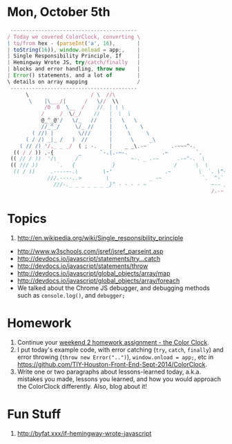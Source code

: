 # Mon, October 5th

```js
 -----------------------------------------
/ Today we covered ColorClock, converting \
| to/from hex - (parseInt('a', 16),       |
| toString(16)), window.onload = app;,    |
| Single Responsibility Principle, If     |
| Hemingway Wrote JS, try/catch/finally   |
| blocks and error handling, throw new    |
| Error() statements, and a lot of        |
\ details on array mapping                /
 -----------------------------------------
      \                    / \  //\
       \    |\___/|      /   \//  \\
            /0  0  \__  /    //  | \ \
           /     /  \/_/    //   |  \  \
           @_^_@'/   \/_   //    |   \   \
           //_^_/     \/_ //     |    \    \
        ( //) |        \///      |     \     \
      ( / /) _|_ /   )  //       |      \     _\
    ( // /) '/,_ _ _/  ( ; -.    |    _ _\.-~        .-~~~^-.
  (( / / )) ,-{        _      `-.|.-~-.           .~         `.
 (( // / ))  '/\      /                 ~-. _ .-~      .-~^-.  \
 (( /// ))      `.   {            }                   /      \  \
  (( / ))     .----~-.\        \-'                 .~         \  `. \^-.
             ///.----..>        \             _ -~             `.  ^-`  ^-_
               ///-._ _ _ _ _ _ _}^ - - - - ~                     ~-- ,.-~
                                                                  /.-~
```

# Topics

1. http://en.wikipedia.org/wiki/Single_responsibility_principle
- http://www.w3schools.com/jsref/jsref_parseint.asp
- http://devdocs.io/javascript/statements/try...catch
- http://devdocs.io/javascript/statements/throw
- http://devdocs.io/javascript/global_objects/array/map
- http://devdocs.io/javascript/global_objects/array/foreach
- We talked about the Chrome JS debugger, and debugging methods such as `console.log()`, and `debugger;`

# Homework

1. Continue your [weekend 2 homework assignment - the Color Clock](./examples/day10/).
2. I put today's example code, with error catching (`try`, `catch`, `finally`) and error throwing (`throw new Error("..")`), `window.onload = app;`, etc in https://github.com/TIY-Houston-Front-End-Sept-2014/ColorClock.
3. Write one or two paragraphs about lessons-learned today, a.k.a. mistakes you made, lessons you learned, and how you would approach the ColorClock differently. Also, blog about it!

# Fun Stuff

1. http://byfat.xxx/if-hemingway-wrote-javascript
